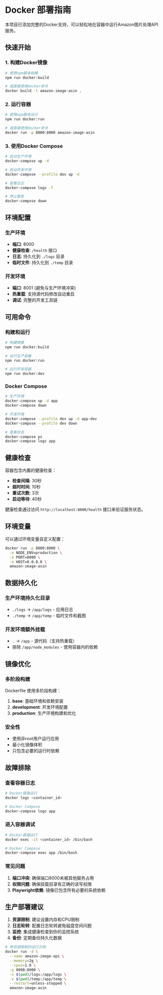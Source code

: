 # Docker 部署指南

本项目已添加完整的Docker支持，可以轻松地在容器中运行Amazon图片处理API服务。

## 快速开始

### 1. 构建Docker镜像

```bash
# 使用npm脚本构建
npm run docker:build

# 或直接使用docker命令
docker build -t amazon-image-asin .
```

### 2. 运行容器

```bash
# 使用npm脚本运行
npm run docker:run

# 或直接使用docker命令
docker run -p 8000:8000 amazon-image-asin
```

### 3. 使用Docker Compose

```bash
# 启动生产环境
docker-compose up -d

# 启动开发环境
docker-compose --profile dev up -d

# 查看日志
docker-compose logs -f

# 停止服务
docker-compose down
```

## 环境配置

### 生产环境

- **端口**: 8000
- **健康检查**: `/health` 接口
- **日志**: 持久化到 `./logs` 目录
- **临时文件**: 持久化到 `./temp` 目录

### 开发环境

- **端口**: 8001 (避免与生产环境冲突)
- **热重载**: 支持源代码修改自动重启
- **调试**: 完整的开发工具链

## 可用命令

### 构建和运行

```bash
# 构建镜像
npm run docker:build

# 运行生产容器
npm run docker:run

# 运行开发容器
npm run docker:dev
```

### Docker Compose

```bash
# 生产环境
docker-compose up -d app
docker-compose down

# 开发环境
docker-compose --profile dev up -d app-dev
docker-compose --profile dev down

# 查看状态
docker-compose ps
docker-compose logs app
```

## 健康检查

容器包含内置的健康检查：

- **检查间隔**: 30秒
- **超时时间**: 10秒
- **重试次数**: 3次
- **启动等待**: 40秒

健康检查通过访问 `http://localhost:8000/health` 接口来验证服务状态。

## 环境变量

可以通过环境变量自定义配置：

```bash
docker run -p 8000:8000 \
  -e NODE_ENV=production \
  -e PORT=8000 \
  -e HOST=0.0.0.0 \
  amazon-image-asin
```

## 数据持久化

### 生产环境持久化目录

- `./logs` → `/app/logs` - 应用日志
- `./temp` → `/app/temp` - 临时文件和截图

### 开发环境额外挂载

- `.` → `/app` - 源代码（支持热重载）
- 排除 `/app/node_modules` - 使用容器内的依赖

## 镜像优化

### 多阶段构建

Dockerfile 使用多阶段构建：

1. **base**: 基础环境和依赖安装
2. **development**: 开发环境配置
3. **production**: 生产环境构建和优化

### 安全性

- 使用非root用户运行应用
- 最小化镜像体积
- 只包含必要的运行时依赖

## 故障排除

### 查看容器日志

```bash
# Docker直接运行
docker logs <container_id>

# Docker Compose
docker-compose logs app
```

### 进入容器调试

```bash
# Docker直接运行
docker exec -it <container_id> /bin/bash

# Docker Compose
docker-compose exec app /bin/bash
```

### 常见问题

1. **端口冲突**: 确保端口8000未被其他服务占用
2. **权限问题**: 确保挂载目录有正确的读写权限
3. **Playwright依赖**: 镜像已包含所有必要的系统依赖

## 生产部署建议

1. **资源限制**: 建议设置内存和CPU限制
2. **日志轮转**: 配置日志轮转避免磁盘空间问题
3. **监控**: 集成健康检查到你的监控系统
4. **备份**: 定期备份持久化数据

```bash
# 带资源限制的运行示例
docker run -d \
  --name amazon-image-api \
  --memory=2g \
  --cpus=1.0 \
  -p 8000:8000 \
  -v $(pwd)/logs:/app/logs \
  -v $(pwd)/temp:/app/temp \
  --restart=unless-stopped \
  amazon-image-asin
```
